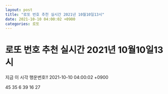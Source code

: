 ```yaml
---
layout: post
title: "로또 번호 추천 실시간 2021년 10월10일13시"
date: 2021-10-10 04:00:02 +0900
categories: 로또
---
```


# 로또 번호 추천 실시간 2021년 10월10일13시

지금 이 시각 행운번호!! 2021-10-10 04:00:02 +0900

 45  35  6  39  16  27 

